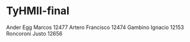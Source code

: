 # TyHMII-final
Ander Egg Marcos 12477 
Artero Francisco 12474
Gambino Ignacio 12153 
Roncoroni Justo 12656
